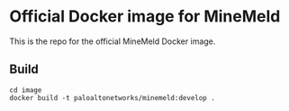 # Official Docker image for MineMeld

This is the repo for the official MineMeld Docker image.

## Build

```
cd image
docker build -t paloaltonetworks/minemeld:develop .
```
